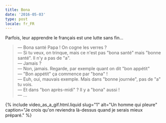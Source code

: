 ```yaml
---
title: Bona
date: '2016-05-03'
type: post
locale: fr_FR
---
```


Parfois, leur apprendre le français est une lutte sans fin…

<!-- more -->

> — Bona santé Papa ! On cogne les verres ?  
> — Si tu veux, on trinque, mais ce n'est pas "bona santé" mais "bonne santé". Il n'y a pas de "a".  
> — Jamais ?  
> — Non, jamais. Regarde, par exemple quant on dit "bon appétit"  
> — "Bon appétit" ça commence par "bona" !  
> — Euh, oui, mauvais exemple. Mais dans "bonne journée", pas de "a" tu vois.  
> — Et dans "bon après-midi" ? Il y a "bona" aussi !  
> — …

{% include video_as_a_gif.html.liquid
slug="1"
alt="Un homme qui pleure"
caption="Je crois qu'on reviendra là-dessus quand je serais mieux préparé."
%}
